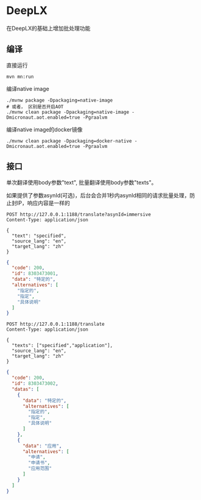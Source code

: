 # DeepLX
在DeepLX的基础上增加批处理功能

## 编译
直接运行
```shell
mvn mn:run
```

编译native image
```shell
./mvnw package -Dpackaging=native-image
# 或者， 区别是否开启AOT
./mvnw clean package -Dpackaging=native-image -Dmicronaut.aot.enabled=true -Pgraalvm
```

编译native image的docker镜像
```shell
./mvnw clean package -Dpackaging=docker-native -Dmicronaut.aot.enabled=true -Pgraalvm
```

## 接口
单次翻译使用body参数"text", 批量翻译使用body参数"texts"。

如果提供了参数asynId(可选)，后台会合并1秒内asynId相同的请求批量处理，防止封IP，响应内容是一样的
```http request
POST http://127.0.0.1:1188/translate?asynId=immersive
Content-Type: application/json

{
  "text": "specified",
  "source_lang": "en",
  "target_lang": "zh"
}
```
```json
{
  "code": 200,
  "id": 8303473001,
  "data": "特定的",
  "alternatives": [
    "指定的",
    "指定",
    "具体说明"
  ]
}
```

```http request
POST http://127.0.0.1:1188/translate
Content-Type: application/json

{
  "texts": ["specified","application"],
  "source_lang": "en",
  "target_lang": "zh"
}
```
```json
{
  "code": 200,
  "id": 8303473002,
  "datas": [
    {
      "data": "特定的",
      "alternatives": [
        "指定的",
        "指定",
        "具体说明"
      ]
    },
    {
      "data": "应用",
      "alternatives": [
        "申请",
        "申请书",
        "应用范围"
      ]
    }
  ]
}
```